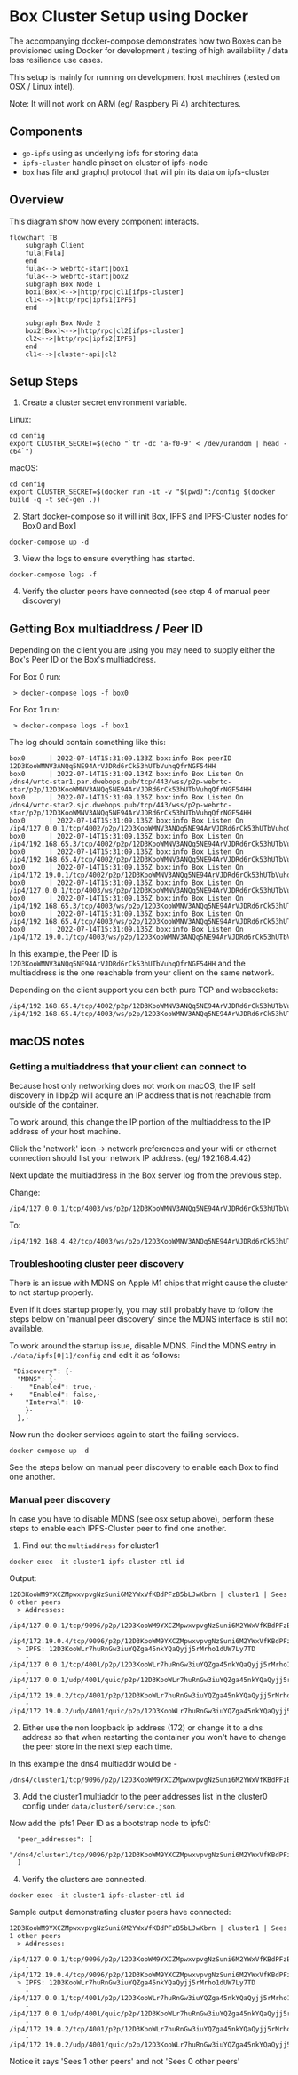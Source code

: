 # Box Cluster Setup using Docker

The accompanying docker-compose demonstrates how two Boxes can be provisioned using Docker for development / testing of high availability / data loss resilience use cases.

This setup is mainly for running on development host machines (tested on OSX / Linux intel).

Note: It will not work on ARM (eg/ Raspbery Pi 4) architectures.

## Components
- `go-ipfs` using as underlying ipfs for storing data
- `ipfs-cluster` handle pinset on cluster of ipfs-node
- `box` has file and graphql protocol that will pin its data on ipfs-cluster

## Overview

This diagram show how every component interacts.

```mermaid
flowchart TB
    subgraph Client
    fula[Fula]
    end
    fula<-->|webrtc-start|box1
    fula<-->|webrtc-start|box2
    subgraph Box Node 1
    box1[Box]<-->|http/rpc|cl1[ifps-cluster]
    cl1<-->|http/rpc|ipfs1[IPFS]
    end

    subgraph Box Node 2
    box2[Box]<-->|http/rpc|cl2[ifps-cluster]
    cl2<-->|http/rpc|ipfs2[IPFS]
    end
    cl1<-->|cluster-api|cl2
```

## Setup Steps

1. Create a cluster secret environment variable.

  Linux:

  ```shell
  cd config
  export CLUSTER_SECRET=$(echo "`tr -dc 'a-f0-9' < /dev/urandom | head -c64`")
  ```

  macOS:

  ```shell
  cd config
  export CLUSTER_SECRET=$(docker run -it -v "$(pwd)":/config $(docker build -q -t sec-gen .))
  ```

2. Start docker-compose so it will init Box, IPFS and IPFS-Cluster nodes for Box0 and Box1

  ```shell
  docker-compose up -d
  ```

3. View the logs to ensure everything has started.

  ```shell
  docker-compose logs -f
  ```

4. Verify the cluster peers have connected (see step 4 of manual peer discovery)

## Getting Box multiaddress / Peer ID

Depending on the client you are using you may need to supply either the Box's Peer ID or the Box's multiaddress.

For Box 0 run:

```
 > docker-compose logs -f box0
```

For Box 1 run:

```
 > docker-compose logs -f box1
```

The log should contain something like this:

```
box0      | 2022-07-14T15:31:09.133Z box:info Box peerID 12D3KooWMNV3ANQq5NE94ArVJDRd6rCk53hUTbVuhqQfrNGF54HH
box0      | 2022-07-14T15:31:09.134Z box:info Box Listen On /dns4/wrtc-star1.par.dwebops.pub/tcp/443/wss/p2p-webrtc-star/p2p/12D3KooWMNV3ANQq5NE94ArVJDRd6rCk53hUTbVuhqQfrNGF54HH
box0      | 2022-07-14T15:31:09.135Z box:info Box Listen On /dns4/wrtc-star2.sjc.dwebops.pub/tcp/443/wss/p2p-webrtc-star/p2p/12D3KooWMNV3ANQq5NE94ArVJDRd6rCk53hUTbVuhqQfrNGF54HH
box0      | 2022-07-14T15:31:09.135Z box:info Box Listen On /ip4/127.0.0.1/tcp/4002/p2p/12D3KooWMNV3ANQq5NE94ArVJDRd6rCk53hUTbVuhqQfrNGF54HH
box0      | 2022-07-14T15:31:09.135Z box:info Box Listen On /ip4/192.168.65.3/tcp/4002/p2p/12D3KooWMNV3ANQq5NE94ArVJDRd6rCk53hUTbVuhqQfrNGF54HH
box0      | 2022-07-14T15:31:09.135Z box:info Box Listen On /ip4/192.168.65.4/tcp/4002/p2p/12D3KooWMNV3ANQq5NE94ArVJDRd6rCk53hUTbVuhqQfrNGF54HH
box0      | 2022-07-14T15:31:09.135Z box:info Box Listen On /ip4/172.19.0.1/tcp/4002/p2p/12D3KooWMNV3ANQq5NE94ArVJDRd6rCk53hUTbVuhqQfrNGF54HH
box0      | 2022-07-14T15:31:09.135Z box:info Box Listen On /ip4/127.0.0.1/tcp/4003/ws/p2p/12D3KooWMNV3ANQq5NE94ArVJDRd6rCk53hUTbVuhqQfrNGF54HH
box0      | 2022-07-14T15:31:09.135Z box:info Box Listen On /ip4/192.168.65.3/tcp/4003/ws/p2p/12D3KooWMNV3ANQq5NE94ArVJDRd6rCk53hUTbVuhqQfrNGF54HH
box0      | 2022-07-14T15:31:09.135Z box:info Box Listen On /ip4/192.168.65.4/tcp/4003/ws/p2p/12D3KooWMNV3ANQq5NE94ArVJDRd6rCk53hUTbVuhqQfrNGF54HH
box0      | 2022-07-14T15:31:09.135Z box:info Box Listen On /ip4/172.19.0.1/tcp/4003/ws/p2p/12D3KooWMNV3ANQq5NE94ArVJDRd6rCk53hUTbVuhqQfrNGF54HH
```

In this example, the Peer ID is `12D3KooWMNV3ANQq5NE94ArVJDRd6rCk53hUTbVuhqQfrNGF54HH` and the multiaddress is the one reachable from your client on the same network.

Depending on the client support you can both pure TCP and websockets:

```
/ip4/192.168.65.4/tcp/4002/p2p/12D3KooWMNV3ANQq5NE94ArVJDRd6rCk53hUTbVuhqQfrNGF54HH
/ip4/192.168.65.4/tcp/4003/ws/p2p/12D3KooWMNV3ANQq5NE94ArVJDRd6rCk53hUTbVuhqQfrNGF54HH
```

## macOS notes

### Getting a multiaddress that your client can connect to

Because host only networking does not work on macOS, the IP self discovery in libp2p will acquire an IP address that is not reachable from outside of the container.  

To work around, this change the IP portion of the multiaddress to the IP address of your host machine. 

Click the 'network' icon -> network preferences and your wifi or ethernet connection should list your network IP address. (eg/ 192.168.4.42)

Next update the multiaddress in the Box server log from the previous step.

Change:

```
/ip4/127.0.0.1/tcp/4003/ws/p2p/12D3KooWMNV3ANQq5NE94ArVJDRd6rCk53hUTbVuhqQfrNGF54HH
```

To:

```
/ip4/192.168.4.42/tcp/4003/ws/p2p/12D3KooWMNV3ANQq5NE94ArVJDRd6rCk53hUTbVuhqQfrNGF54HH
```



### Troubleshooting cluster peer discovery

There is an issue with MDNS on Apple M1 chips that might cause the cluster to not startup properly.

Even if it does startup properly, you may still probably have to follow the steps below on 'manual peer discovery' since the MDNS interface is still not available.

To work around the startup issue, disable MDNS.  Find the MDNS entry in `./data/ipfs[0|1]/config` and edit it as follows:

```
 "Discovery": {·
  "MDNS": {·
-    "Enabled": true,·
+    "Enabled": false,·
    "Interval": 10·
    }·
  },·
```

Now run the docker services again to start the failing services.

```shell
docker-compose up -d
```

See the steps below on manual peer discovery to enable each Box to find one another.


### Manual peer discovery

In case you have to disable MDNS (see osx setup above), perform these steps to enable each IPFS-Cluster peer to find one another.

1. Find out the `multiaddress` for cluster1

```shell
docker exec -it cluster1 ipfs-cluster-ctl id
```

Output:

```shell
12D3KooWM9YXCZMpwxvpvgNzSuni6M2YWxVfKBdPFzB5bLJwKbrn | cluster1 | Sees 0 other peers
  > Addresses:
    - /ip4/127.0.0.1/tcp/9096/p2p/12D3KooWM9YXCZMpwxvpvgNzSuni6M2YWxVfKBdPFzB5bLJwKbrn
    - /ip4/172.19.0.4/tcp/9096/p2p/12D3KooWM9YXCZMpwxvpvgNzSuni6M2YWxVfKBdPFzB5bLJwKbrn
  > IPFS: 12D3KooWLr7huRnGw3iuYQZga45nkYQaQyjj5rMrho1dUW7Ly7TD
    - /ip4/127.0.0.1/tcp/4001/p2p/12D3KooWLr7huRnGw3iuYQZga45nkYQaQyjj5rMrho1dUW7Ly7TD
    - /ip4/127.0.0.1/udp/4001/quic/p2p/12D3KooWLr7huRnGw3iuYQZga45nkYQaQyjj5rMrho1dUW7Ly7TD
    - /ip4/172.19.0.2/tcp/4001/p2p/12D3KooWLr7huRnGw3iuYQZga45nkYQaQyjj5rMrho1dUW7Ly7TD
    - /ip4/172.19.0.2/udp/4001/quic/p2p/12D3KooWLr7huRnGw3iuYQZga45nkYQaQyjj5rMrho1dUW7Ly7TD
```

2. Either use the non loopback ip address (172) or change it to a  dns address so that when restarting the container you won't have to change the peer store in the next step each time.

In this example the dns4 multiaddr would be -

```
/dns4/cluster1/tcp/9096/p2p/12D3KooWM9YXCZMpwxvpvgNzSuni6M2YWxVfKBdPFzB5bLJwKbrn·
```

3. Add the cluster1 multiaddr to the peer addresses list in the cluster0 config under `data/cluster0/service.json`.

Now add the ipfs1 Peer ID as a bootstrap node to ipfs0:

```shell
  "peer_addresses": [
    "/dns4/cluster1/tcp/9096/p2p/12D3KooWM9YXCZMpwxvpvgNzSuni6M2YWxVfKBdPFzB5bLJwKbrn"
  ]
```

4. Verify the clusters are connected.

```shell
docker exec -it cluster1 ipfs-cluster-ctl id
```

Sample output demonstrating cluster peers have connected:

```shell
12D3KooWM9YXCZMpwxvpvgNzSuni6M2YWxVfKBdPFzB5bLJwKbrn | cluster1 | Sees 1 other peers
  > Addresses:
    - /ip4/127.0.0.1/tcp/9096/p2p/12D3KooWM9YXCZMpwxvpvgNzSuni6M2YWxVfKBdPFzB5bLJwKbrn
    - /ip4/172.19.0.4/tcp/9096/p2p/12D3KooWM9YXCZMpwxvpvgNzSuni6M2YWxVfKBdPFzB5bLJwKbrn
  > IPFS: 12D3KooWLr7huRnGw3iuYQZga45nkYQaQyjj5rMrho1dUW7Ly7TD
    - /ip4/127.0.0.1/tcp/4001/p2p/12D3KooWLr7huRnGw3iuYQZga45nkYQaQyjj5rMrho1dUW7Ly7TD
    - /ip4/127.0.0.1/udp/4001/quic/p2p/12D3KooWLr7huRnGw3iuYQZga45nkYQaQyjj5rMrho1dUW7Ly7TD
    - /ip4/172.19.0.2/tcp/4001/p2p/12D3KooWLr7huRnGw3iuYQZga45nkYQaQyjj5rMrho1dUW7Ly7TD
    - /ip4/172.19.0.2/udp/4001/quic/p2p/12D3KooWLr7huRnGw3iuYQZga45nkYQaQyjj5rMrho1dUW7Ly7TD
```

Notice it says 'Sees 1 other peers' and not 'Sees 0 other peers'
